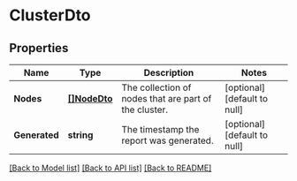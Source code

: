 # ClusterDto

## Properties
Name | Type | Description | Notes
------------ | ------------- | ------------- | -------------
**Nodes** | [**[]NodeDto**](NodeDTO.md) | The collection of nodes that are part of the cluster. | [optional] [default to null]
**Generated** | **string** | The timestamp the report was generated. | [optional] [default to null]

[[Back to Model list]](../README.md#documentation-for-models) [[Back to API list]](../README.md#documentation-for-api-endpoints) [[Back to README]](../README.md)

